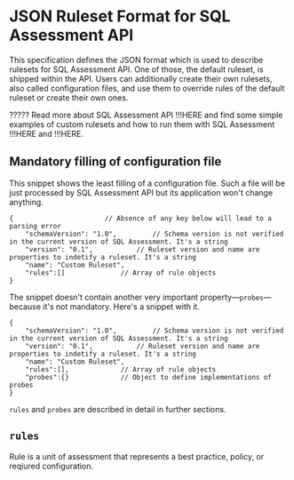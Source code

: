 # JSON Ruleset Format for SQL Assessment API

This specification defines the JSON format which is used to describe rulesets for SQL Assessment API. One of those, the default ruleset, is shipped within the API. Users can additionally create their own rulesets, also called configuration files, and use them to override rules of the default ruleset or create their own ones. 

????? Read more about SQL Assessment API !!!HERE and find some simple examples of custom rulesets and how to run them with SQL Assessment !!!HERE and !!!HERE.

## Mandatory filling of configuration file

This snippet shows the least filling of a configuration file. Such a file will be just processed by SQL Assessment API but its application won't change anything.

```JSONC
{ 						// Absence of any key below will lead to a parsing error
	"schemaVersion": "1.0",			// Schema version is not verified in the current version of SQL Assessment. It's a string
	"version": "0.1",			// Ruleset version and name are properties to indetify a ruleset. It's a string
	"name": "Custom Ruleset",
	"rules":[]				// Array of rule objects
}
```

The snippet doesn't contain another very important property—`probes`—because it's not mandatory. Here's a snippet with it. 

```JSONC
{
	"schemaVersion": "1.0",			// Schema version is not verified in the current version of SQL Assessment. It's a string
	"version": "0.1",			// Ruleset version and name are properties to indetify a ruleset. It's a string
	"name": "Custom Ruleset",
	"rules":[],				// Array of rule objects
	"probes":{}				// Object to define implementations of probes
}
```

`rules` and `probes` are described in detail in further sections.

## `rules`

Rule is a unit of assessment that represents a best practice, policy, or reqiured configuration.
